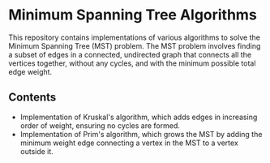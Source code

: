 # Minimum Spanning Tree Algorithms

This repository contains implementations of various algorithms to solve the Minimum Spanning Tree (MST) problem. The MST problem involves finding a subset of edges in a connected, undirected graph that connects all the vertices together, without any cycles, and with the minimum possible total edge weight.

## Contents

- Implementation of Kruskal's algorithm, which adds edges in increasing order of weight, ensuring no cycles are formed.
- Implementation of Prim's algorithm, which grows the MST by adding the minimum weight edge connecting a vertex in the MST to a vertex outside it.
